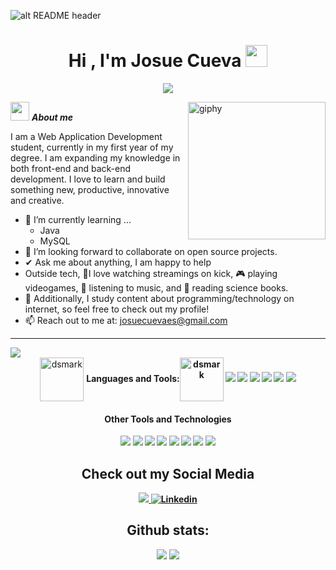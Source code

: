 ![alt README header](https://github.com/zmcx16/zmcx16/blob/master/images/kanban1-demo.jpg?raw=true)
<h1 align="center"><b>Hi , I'm Josue Cueva </b><img src="https://media.giphy.com/media/hvRJCLFzcasrR4ia7z/giphy.gif" width="35"></h1>
<p align="center">
   <a href="https://github.com/fairyland0926"><img src="https://readme-typing-svg.herokuapp.com/?lines=Web%20Developer;Full%20Stack-Developer;2%2B%20years%20of%20coding%20experience;Always%20learning%20new%20tech&font=Pacifico&center=true&width=650&height=120&color=58a6ff&vCenter=true&size=45%22"></a>
</p>
<!--  -->
<img align='right' src="https://media.giphy.com/media/M9gbBd9nbDrOTu1Mqx/giphy.gif" width="220" alt="giphy">

<img src="https://media.giphy.com/media/ObNTw8Uzwy6KQ/giphy.gif" width="30px">&nbsp;***About me***

I am a Web Application Development student, currently in my first year of my degree. I am expanding my knowledge in both front-end and back-end development. I love to learn and build something new, productive, innovative and creative.
- 🌱 I’m currently learning ...
  - Java
  - MySQL
- 👯 I’m looking forward to collaborate on open source projects.
- ✔ Ask me about anything, I am happy to help<br>
- Outside tech, 💜I love watching streamings on kick, 🎮 playing videogames, 🎵 listening to music, and 📖 reading science books.
- 👾 Additionally, I study content about programming/technology on internet, so feel free to check out my profile!
- 📫 Reach out to me at: <a href="josuecuevaes@gmail.com">josuecuevaes@gmail.com</a>
---
<img src="https://user-images.githubusercontent.com/73097560/115834477-dbab4500-a447-11eb-908a-139a6edaec5c.gif">         
  <br>
  


 <div align="center">
<img alt="dsmark" align="center" height="70px" width="70px" src="https://c.tenor.com/cXlrPENTVkEAAAAi/chika-dance.gif">
 <b> Languages and Tools:<img alt="dsmark" align="center" height="70px" width="70px" src="https://c.tenor.com/cXlrPENTVkEAAAAi/chika-dance.gif">
 <img src="https://user-images.githubusercontent.com/73097560/115834477-dbab4500-a447-11eb-908a-139a6edaec5c.gif">

 <span> 
  <img src="https://img.shields.io/badge/HTML5-E34F26?style=for-the-badge&logo=html5&logoColor=white">
  <img src="https://img.shields.io/badge/CSS3-1572B6?style=for-the-badge&logo=css3&logoColor=white">
  <img src="https://img.shields.io/badge/JavaScript-F7DF1E?style=for-the-badge&logo=javascript&logoColor=black">
  <img src="https://img.shields.io/badge/Java-ED8B00?style=for-the-badge&logo=java&logoColor=white">
  <img src="https://img.shields.io/badge/python-3670A0?style=for-the-badge&logo=python&logoColor=ffdd54">
 


</span>


<h4> Other Tools and Technologies </h4>
<span>
  <img src="https://img.shields.io/badge/Git-F05032?style=for-the-badge&logo=git&logoColor=white">
  <img src="https://img.shields.io/badge/IntelliJIDEA-000000.svg?style=for-the-badge&logo=intellij-idea&logoColor=white">
  <img src="https://img.shields.io/badge/Notion-%23000000.svg?style=for-the-badge&logo=notion&logoColor=white">
  <img src="https://img.shields.io/badge/Adobe%20InDesign-49021F?style=for-the-badge&logo=adobeindesign&logoColor=white">
  <img src="https://img.shields.io/badge/MySQL-00000F?style=for-the-badge&logo=mysql&logoColor=white">
  <img src="https://img.shields.io/badge/Visual%20Studio%20Code-0078d7.svg?style=for-the-badge&logo=visual-studio-code&logoColor=white">
  <img src="https://img.shields.io/badge/Linux-FCC624?style=for-the-badge&logo=linux&logoColor=black">
  <img src="https://img.shields.io/badge/Kali-268BEE?style=for-the-badge&logo=kalilinux&logoColor=white">




</span>

## Check out my Social Media

<a href= "https://www.instagram.com/snctryjo/">
    <img src="https://img.shields.io/badge/Instagram-%23E4405F.svg?style=for-the-badge&logo=Instagram&logoColor=white">
</a>
<a href="https://www.linkedin.com/in/josue-cueva-garcia-4670292b7/">
  <img src="https://img.shields.io/badge/linkedin-%230077B5.svg?style=for-the-badge&logo=linkedin&logoColor=white" alt="Linkedin">
</a>

<h2>Github stats:</h2> 

[![](https://github-readme-stats.vercel.app/api?username=jjo64&show_icons=true&theme=tokyonight&hide_border=true&locale=en)](https://github.com/jjo64)
[![](https://github-readme-streak-stats.herokuapp.com/?user=jjo64&theme=material-palenight)](https://github.com/jjo64)
</div>

 






